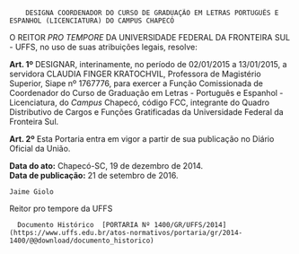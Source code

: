         DESIGNA COORDENADOR DO CURSO DE GRADUAÇÃO EM LETRAS PORTUGUÊS E ESPANHOL (LICENCIATURA) DO CAMPUS CHAPECÓ  

O REITOR *PRO TEMPORE* DA UNIVERSIDADE FEDERAL DA FRONTEIRA SUL - UFFS, no uso de suas atribuições legais, resolve:

 **Art. 1º** DESIGNAR, interinamente, no período de 02/01/2015 a 13/01/2015, a servidora CLAUDIA FINGER KRATOCHVIL, Professora de Magistério Superior, Siape nº 1767776, para exercer a Função Comissionada de Coordenador do Curso de Graduação em Letras - Português e Espanhol - Licenciatura, do *Campus* Chapecó, código FCC, integrante do Quadro Distributivo de Cargos e Funções Gratificadas da Universidade Federal da Fronteira Sul.

 **Art. 2º** Esta Portaria entra em vigor a partir de sua publicação no Diário Oficial da União.

  

   **Data do ato:** Chapecó-SC, 19 de dezembro de 2014.   
 **Data de publicação:**  21 de setembro de 2016. 

    Jaime Giolo   
 Reitor pro tempore da UFFS 

      Documento Histórico  [PORTARIA Nº 1400/GR/UFFS/2014](https://www.uffs.edu.br/atos-normativos/portaria/gr/2014-1400/@@download/documento_historico)     
      